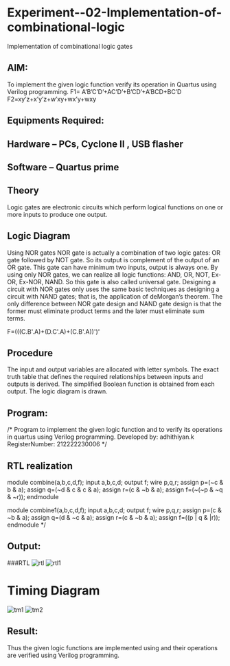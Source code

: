 # Experiment--02-Implementation-of-combinational-logic
Implementation of combinational logic gates
 
## AIM:
To implement the given logic function verify its operation in Quartus using Verilog programming.
 F1= A’B’C’D’+AC’D’+B’CD’+A’BCD+BC’D
F2=xy’z+x’y’z+w’xy+wx’y+wxy
 
 
 
## Equipments Required:
## Hardware – PCs, Cyclone II , USB flasher
## Software – Quartus prime


## Theory
 Logic gates are electronic circuits which perform logical functions on one or more inputs to produce one output.

## Logic Diagram
Using NOR gates NOR gate is actually a combination of two logic gates: OR gate followed by NOT gate. So its output is complement of the output of an OR gate. This gate can have minimum two inputs, output is always one. By using only NOR gates, we can realize all logic functions: AND, OR, NOT, Ex-OR, Ex-NOR, NAND. So this gate is also called universal gate. Designing a circuit with NOR gates only uses the same basic techniques as designing a circuit with NAND gates; that is, the application of deMorgan’s theorem. The only difference between NOR gate design and NAND gate design is that the former must eliminate product terms and the later must eliminate sum terms.

F=(((C.B'.A)+(D.C'.A)+(C.B'.A))')'
## Procedure
The input and output variables are allocated with letter symbols. The exact truth table that defines the required relationships between inputs and outputs is derived. The simplified Boolean function is obtained from each output. The logic diagram is drawn.
## Program:
/*
Program to implement the given logic function and to verify its operations in quartus using Verilog programming.
Developed by: adhithiyan.k
RegisterNumber:  212222230006
*/
## RTL realization
module combine(a,b,c,d,f);
input a,b,c,d;
output f;
wire p,q,r;
assign p=(~c & b & a);
assign q=(~d & c & c & a);
assign r=(c & ~b & a);
assign f=(~(~p & ~q & ~r));
endmodule

module combine1(a,b,c,d,f);
input a,b,c,d;
output f;
wire p,q,r;
assign p=(c & ~b & a);
assign q=(d & ~c & a);
assign r=(c & ~b & a);
assign f=((p | q & |r));
endmodule
*/
## Output:

###RTL
![rtl](https://github.com/AdhithiyanK/Experiment--02-Implementation-of-combinational-logic-/assets/121029258/fa0b1c49-7e28-4180-96d5-6a35a591de31)
![rtl1](https://github.com/AdhithiyanK/Experiment--02-Implementation-of-combinational-logic-/assets/121029258/fc712fc7-fbe4-47d5-a048-6bb919c41dc1)
# Timing Diagram
![tm1](https://github.com/AdhithiyanK/Experiment--02-Implementation-of-combinational-logic-/assets/121029258/feb5a535-cacd-4d52-aca5-7f244a8c9ab4)
![tm2](https://github.com/AdhithiyanK/Experiment--02-Implementation-of-combinational-logic-/assets/121029258/48c6c9ad-bc45-4c28-806e-74e1dc07fb2b)
## Result:
Thus the given logic functions are implemented using  and their operations are verified using Verilog programming.
